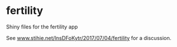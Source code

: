 # fertility

Shiny files for the fertility app

See www.stihie.net/lnsDFoKytr/2017/07/04/fertility  for a discussion.
